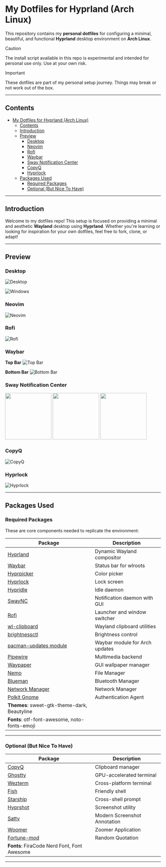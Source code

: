 # My Dotfiles for Hyprland (Arch Linux)

This repository contains my **personal dotfiles** for configuring a minimal, beautiful, and functional **Hyprland** desktop environment on **Arch Linux**.

> [!CAUTION]
> The install script available in this repo is experimental and intended for personal use only. Use at your own risk.

> [!IMPORTANT]
> These dotfiles are part of my personal setup journey. Things may break or not work out of the box.

---

## Contents

- [My Dotfiles for Hyprland (Arch Linux)](#my-dotfiles-for-hyprland-arch-linux)
  - [Contents](#contents)
  - [Introduction](#introduction)
  - [Preview](#preview)
    - [Desktop](#desktop)
    - [Neovim](#neovim)
    - [Rofi](#rofi)
    - [Waybar](#waybar)
    - [Sway Notification Center](#sway-notification-center)
    - [CopyQ](#copyq)
    - [Hyprlock](#hyprlock)
  - [Packages Used](#packages-used)
    - [Required Packages](#required-packages)
    - [Optional (But Nice To Have)](#optional-but-nice-to-have)

---

## Introduction

Welcome to my dotfiles repo! This setup is focused on providing a minimal and aesthetic **Wayland** desktop using **Hyprland**. Whether you're learning or looking for inspiration for your own dotfiles, feel free to fork, clone, or adapt!

---

## Preview

### Desktop

![Desktop](https://github.com/EviLuci/dotfiles/blob/main/screenshots/latest_desktop.png)

![Windows](https://github.com/EviLuci/dotfiles/blob/main/screenshots/windows.png)

### Neovim

![Neovim](https://github.com/EviLuci/dotfiles/blob/main/screenshots/new_neovim.png)

### Rofi

![Rofi](https://github.com/EviLuci/dotfiles/blob/main/screenshots/rofi_wayland.png)

### Waybar

**Top Bar**
![Top Bar](https://github.com/EviLuci/dotfiles/blob/main/screenshots/top_waybar.png)

**Bottom Bar**
![Bottom Bar](https://github.com/EviLuci/dotfiles/blob/main/screenshots/bottom_waybar.png)

### Sway Notification Center

<p float="left">
  <img src="https://github.com/EviLuci/dotfiles/blob/main/screenshots/swaync_new.png" width="150"/>
  <img src="https://github.com/EviLuci/dotfiles/blob/main/screenshots/swaync_noti.png" width="150"/>
  <img src="https://github.com/EviLuci/dotfiles/blob/main/screenshots/notification.png" width="150"/>
</p>

### CopyQ

![CopyQ](https://github.com/EviLuci/dotfiles/blob/main/screenshots/copyq_color_codes.png)

### Hyprlock

![Hyprlock](https://github.com/EviLuci/dotfiles/blob/main/screenshots/hyprlock.png)

---

## Packages Used

### Required Packages

These are core components needed to replicate the environment:

| Package                                                                           | Description                    |
| --------------------------------------------------------------------------------- | ------------------------------ |
| [Hyprland](https://github.com/vaxerski/Hyprland)                                  | Dynamic Wayland compositor     |
| [Waybar](https://github.com/Alexays/Waybar)                                       | Status bar for wlroots         |
| [Hyprpicker](https://github.com/hyprwm/hyprpicker)                                | Color picker                   |
| [Hyprlock](https://github.com/hyprwm/hyprlock)                                    | Lock screen                    |
| [Hypridle](https://github.com/hyprwm/hypridle)                                    | Idle daemon                    |
| [SwayNC](https://github.com/ErikReider/SwayNotificationCenter)                    | Notification daemon with GUI   |
| [Rofi](https://github.com/in0ni/rofi-wayland)                                     | Launcher and window switcher   |
| [wl-clipboard](https://github.com/bugaevc/wl-clipboard)                           | Wayland clipboard utilities    |
| [brightnessctl](https://github.com/Hummer12007/brightnessctl)                     | Brightness control             |
| [pacman-updates module](https://github.com/coffebar/waybar-module-pacman-updates) | Waybar module for Arch updates |
| [Pipewire](https://github.com/PipeWire/pipewire)                                  | Multimedia backend             |
| [Waypaper](https://github.com/anufrievroman/waypaper)                             | GUI wallpaper manager          |
| [Nemo](https://github.com/linuxmint/nemo)                                         | File Manager                   |
| [Blueman](https://github.com/blueman-project/blueman)                             | Bluetooth Manager              |
| [Network Manager](https://github.com/NetworkManager/NetworkManager)               | Network Manager                |
| [Polkit Gnome](https://archlinux.org/packages/extra/x86_64/polkit-gnome/)         | Authentication Agent           |
| **Themes**: sweet-gtk-theme-dark, Beautyline                                      |
| **Fonts**: otf-font-awesome, noto-fonts-emoji                                     |

---

### Optional (But Nice To Have)

| Package                                               | Description                  |
| ----------------------------------------------------- | ---------------------------- |
| [CopyQ](https://hluk.github.io/CopyQ/)                | Clipboard manager            |
| [Ghostty](https://github.com/ghostty-org/ghostty)     | GPU-accelerated terminal     |
| [Wezterm](https://wezfurlong.org/wezterm/)            | Cross-platform terminal      |
| [Fish](https://github.com/fish-shell/fish-shell)      | Friendly shell               |
| [Starship](https://github.com/starship/starship)      | Cross-shell prompt           |
| [Hyprshot](https://github.com/Gustash/Hyprshot)       | Screenshot utility           |
| [Satty](https://github.com/gabm/Satty)                | Modern Screenshot Annotation |
| [Woomer](https://github.com/coffeeispower/woomer)     | Zoomer Application           |
| [Fortune-mod](https://github.com/shlomif/fortune-mod) | Random Quotation             |
| **Fonts**: FiraCode Nerd Font, Font Awesome           |

---
